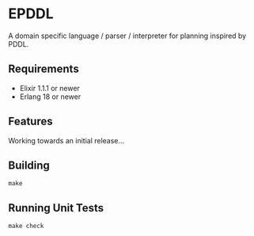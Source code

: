 # EPDDL

A domain specific language / parser / interpreter for planning inspired by PDDL.

## Requirements

* Elixir 1.1.1 or newer
* Erlang 18 or newer

## Features

Working towards an initial release...

## Building

    make

## Running Unit Tests

    make check
